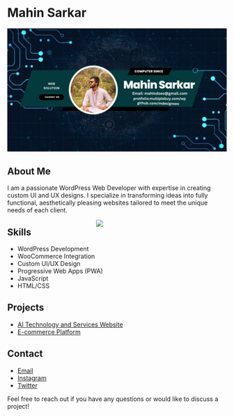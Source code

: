 # Mahin Sarkar

![Banner](https://github.com/mah1in-sarkar/mah1in-sarkar/blob/main/Neon%20Modern%20Futuristic%20Simple%20Gaming%20YouTube%20Banner%20%20(1).png)

## About Me
I am a passionate WordPress Web Developer with expertise in creating custom UI and UX designs. I specialize in transforming ideas into fully functional, aesthetically pleasing websites tailored to meet the unique needs of each client.


<img align="right" src="https://i.pinimg.com/originals/81/17/8b/81178b47a8598f0c81c4799f2cdd4057.gif" width="300"/>

## Skills
- WordPress Development
- WooCommerce Integration
- Custom UI/UX Design
- Progressive Web Apps (PWA)
- JavaScript
- HTML/CSS

## Projects
- [AI Technology and Services Website](https://github.com/mahin-sarkar/ai-website)
- [E-commerce Platform](https://github.com/mahin-sarkar/ecommerce-platform)

## Contact
- [Email](mahindseo@gmail.com)
- [Instagram](https://www.instagram.com/mahindseo/)
- [Twitter](https://twitter.com/SEODESIGN4)

Feel free to reach out if you have any questions or would like to discuss a project!
